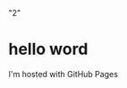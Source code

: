 "2" 
<!DOCTYPE html>
<html>
	<body>
		<h1>hello word</h1>
		<p>I'm hosted with GitHub Pages</p>
	</body>
</html>